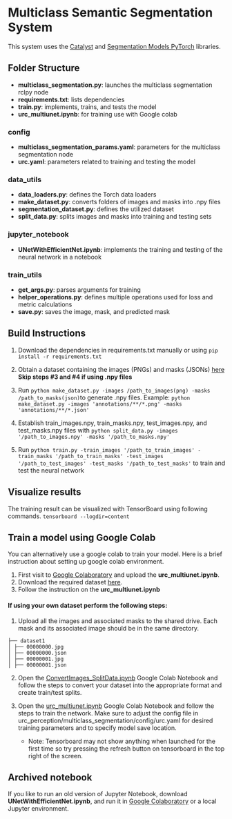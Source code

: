 # Multiclass Semantic Segmentation System

This system uses the [Catalyst](https://github.com/catalyst-team/catalyst) and [Segmentation Models PyTorch](https://github.com/qubvel/segmentation_models.pytorch) libraries. 

<!---
Add image once model is trained!

<p align="center">
  <img src="">
</p>

--->

## Folder Structure 

+ **multiclass_segmentation.py**: launches the multiclass segmentation rclpy node
+ **requirements.txt**: lists dependencies
+ **train.py**: implements, trains, and tests the model
+ **urc_multiunet.ipynb**: for training use with Google colab

### config

+ **multiclass_segmentation_params.yaml**: parameters for the multiclass segmentation node
+ **urc.yaml**: parameters related to training and testing the model

### data_utils

+ **data_loaders.py**: defines the Torch data loaders
+ **make_dataset.py**: converts folders of images and masks into .npy files
+ **segmentation_dataset.py**: defines the utilized dataset
+ **split_data.py**: splits images and masks into training and testing sets

### jupyter_notebook

+ **UNetWithEfficientNet.ipynb**: implements the training and testing of the neural network in a notebook

### train_utils

+ **get_args.py**: parses arguments for training
+ **helper_operations.py**: defines multiple operations used for loss and metric calculations
+ **save.py**: saves the image, mask, and predicted mask



## Build Instructions 

1. Download the dependencies in requirements.txt manually or using `pip install -r requirements.txt`
  
2. Obtain a dataset containing the images (PNGs) and masks (JSONs) [here](https://cloud.robojackets.org/apps/files/?dir=/RoboNav/Software/dataset/urc_dataset&fileid=356424)
**Skip steps #3 and #4 if using .npy files**

3. Run `python make_dataset.py -images /path_to_images(png) -masks /path_to_masks(json)`to generate .npy files. Example: `python make_dataset.py -images 'annotations/**/*.png' -masks 'annotations/**/*.json'`
   
4. Establish train_images.npy, train_masks.npy, test_images.npy, and test_masks.npy files with `python split_data.py -images '/path_to_images.npy' -masks '/path_to_masks.npy'` 
   
5. Run `python train.py -train_images '/path_to_train_images' -train_masks '/path_to_train_masks' -test_images '/path_to_test_images' -test_masks '/path_to_test_masks'` to train and test the neural network

## Visualize results
The training result can be visualized with TensorBoard using following commands.
`tensorboard --logdir=content`

## Train a model using Google Colab
You can alternatively use a google colab to train your model. Here is a brief instruction about setting up google colab environment.
1. First visit to [Google Colaboratory](https://colab.research.google.com/notebooks/intro.ipynb#recent=true) and upload the **urc_multiunet.ipynb**.
2. Download the required dataset [here](https://cloud.robojackets.org/apps/files/?dir=/RoboNav/Software/dataset/urc_dataset&fileid=356424). 
3. Follow the instruction on the **urc_multiunet.ipynb**


#### If using your own dataset perform the following steps:

1.  Upload all the images and associated masks to the shared drive. Each mask and its associated image should be in the same directory.

```
├── dataset1
│ ├── 00000000.jpg
│ ├── 00000000.json
│ ├── 00000001.jpg
│ ├── 00000001.json
```

2.  Open the [ConvertImages_SplitData.ipynb](https://colab.research.google.com/drive/15T2XQjBKMh92A3XlsfR-kRX-PFVN9rl4?usp=sharing) Google Colab Notebook and follow the steps to convert your dataset into the appropriate format and create train/test splits.
    
3.  Open the [urc_multiunet.ipynb](https://colab.research.google.com/drive/1bb9TRCNWBgV8-EiqzhjlSQM_yny9DXzt?usp=sharing) Google Colab Notebook and follow the steps to train the network. Make sure to adjust the config file in urc_perception/multiclass_segmentation/config/urc.yaml for desired training parameters and to specify model save location.
    - Note: Tensorboard may not show anything when launched for the first time so try pressing the refresh button on tensorboard in the top right of the screen.

## Archived notebook

If you like to run an old version of Jupyter Notebook, download **UNetWithEfficientNet.ipynb**, and run it in [Google Colaboratory](https://colab.research.google.com/notebooks/intro.ipynb#recent=true) or a local Jupyter environment. 